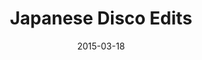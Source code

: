 ---
discogs_id: 8585851
discogs_master_id: 1453517
title: Japanese Disco Edits
artists: ['Yung Bae']
date: 2015-03-18
genre: ['Electronic']
image: Japanese Disco Edits-8585851.jpg
styles: ['Vaporwave', 'Future Funk']
video: https://www.youtube.com/watch?v=lF6QsIBsTG4
---